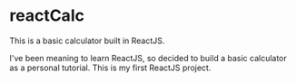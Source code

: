 # reactCalc

This is a basic calculator built in ReactJS.  

I've been meaning to learn ReactJS, so decided to build a basic calculator as a personal tutorial.  This is my first ReactJS project.
